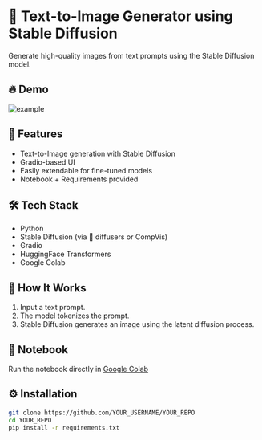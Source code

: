 # 🎨 Text-to-Image Generator using Stable Diffusion

Generate high-quality images from text prompts using the Stable Diffusion model.

## 🔥 Demo
![example](demo/demo_image.png)

## 🚀 Features
- Text-to-Image generation with Stable Diffusion
- Gradio-based UI
- Easily extendable for fine-tuned models
- Notebook + Requirements provided

## 🛠️ Tech Stack
- Python
- Stable Diffusion (via 🤗 diffusers or CompVis)
- Gradio
- HuggingFace Transformers
- Google Colab

## 🧠 How It Works
1. Input a text prompt.
2. The model tokenizes the prompt.
3. Stable Diffusion generates an image using the latent diffusion process.

## 📒 Notebook
Run the notebook directly in [Google Colab](https://colab.research.google.com/github/YOUR_USERNAME/YOUR_REPO/blob/main/your_notebook.ipynb)

## ⚙️ Installation

```bash
git clone https://github.com/YOUR_USERNAME/YOUR_REPO
cd YOUR_REPO
pip install -r requirements.txt
